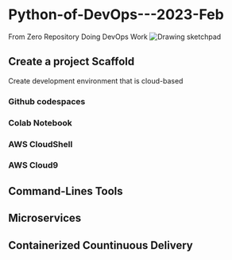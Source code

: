 # Python-of-DevOps---2023-Feb
From Zero Repository Doing DevOps Work
![Drawing sketchpad](https://user-images.githubusercontent.com/65001699/221351150-4ffe9967-b2eb-49f3-acb5-44659b297f29.png)


## Create a project Scaffold

Create development environment that is cloud-based
### Github codespaces
### Colab Notebook
### AWS CloudShell 
### AWS Cloud9


## Command-Lines Tools 

## Microservices

## Containerized Countinuous Delivery

